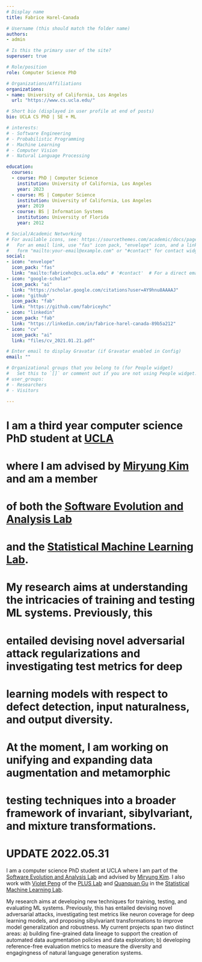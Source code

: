 ```yaml
---
# Display name
title: Fabrice Harel-Canada

# Username (this should match the folder name)
authors:
- admin

# Is this the primary user of the site?
superuser: true

# Role/position
role: Computer Science PhD

# Organizations/Affiliations
organizations:
- name: University of California, Los Angeles
  url: "https://www.cs.ucla.edu/"

# Short bio (displayed in user profile at end of posts)
bio: UCLA CS PhD | SE + ML

# interests:
# - Software Engineering
# - Probabilistic Programming
# - Machine Learning
# - Computer Vision
# - Natural Language Processing

education:
  courses:
  - course: PhD | Computer Science
    institution: University of California, Los Angeles
    year: 2023
  - course: MS | Computer Science
    institution: University of California, Los Angeles
    year: 2019
  - course: BS | Information Systems
    institution: University of Florida
    year: 2012

# Social/Academic Networking
# For available icons, see: https://sourcethemes.com/academic/docs/page-builder/#icons
#   For an email link, use "fas" icon pack, "envelope" icon, and a link in the
#   form "mailto:your-email@example.com" or "#contact" for contact widget.
social:
- icon: "envelope"
  icon_pack: "fas"
  link: "mailto:fabricehc@cs.ucla.edu" # '#contact'  # For a direct email link, use "mailto:test@example.org".
- icon: "google-scholar"
  icon_pack: "ai"
  link: "https://scholar.google.com/citations?user=AY9hnu8AAAAJ"
- icon: "github"
  icon_pack: "fab"
  link: "https://github.com/fabriceyhc"
- icon: "linkedin"
  icon_pack: "fab"
  link: "https://linkedin.com/in/fabrice-harel-canada-89b5a212"
- icon: "cv"
  icon_pack: "ai"
  link: "files/cv_2021.01.21.pdf"

# Enter email to display Gravatar (if Gravatar enabled in Config)
email: ""

# Organizational groups that you belong to (for People widget)
#   Set this to `[]` or comment out if you are not using People widget.
# user_groups: 
# - Researchers
# - Visitors

---
```


# I am a third year computer science PhD student at [UCLA](https://www.cs.ucla.edu/) 
# where I am advised by [Miryung Kim](http://web.cs.ucla.edu/~miryung/) and am a member 
# of both the [Software Evolution and Analysis Lab](http://web.cs.ucla.edu/~miryung/research.html) 
# and the [Statistical Machine Learning Lab](https://www.uclaml.org/).

# My research aims at understanding the intricacies of training and testing ML systems. Previously, this 
# entailed devising novel adversarial attack regularizations and investigating test metrics for deep 
# learning models with respect to defect detection, input naturalness, and output diversity.
# At the moment, I am working on unifying and expanding data augmentation and metamorphic 
# testing techniques into a broader framework of invariant, sibylvariant, and mixture transformations. 

# UPDATE 2022.05.31

I am a computer science PhD student at UCLA where I am part of the [Software Evolution and Analysis Lab](http://web.cs.ucla.edu/~miryung/research.html) 
and advised by [Miryung Kim](http://web.cs.ucla.edu/~miryung/). I also work with [Violet Peng](https://vnpeng.net/) of the 
[PLUS Lab](https://vnpeng.net/members/) and [Quanquan Gu](http://web.cs.ucla.edu/~qgu/) in the [Statistical Machine Learning Lab](https://www.uclaml.org/). 

My research aims at developing new techniques for training, testing, and evaluating ML systems. 
Previously, this has entailed devising novel adversarial attacks, investigating test metrics like neuron coverage 
for deep learning models, and proposing sibylvariant transformations to improve model generalization and robustness. 
My current projects span two distinct areas: a) building fine-grained data lineage to support the creation 
of automated data augmentation policies and data exploration; b) developing reference-free evaluation metrics 
to measure the diversity and engagingness of natural language generation systems.